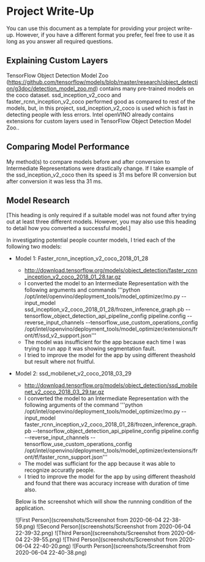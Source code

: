 # Project Write-Up

You can use this document as a template for providing your project write-up. However, if you
have a different format you prefer, feel free to use it as long as you answer all required
questions.

## Explaining Custom Layers

TensorFlow Object Detection Model Zoo (https://github.com/tensorflow/models/blob/master/research/object_detection/g3doc/detection_model_zoo.md) contains many pre-trained models on the coco dataset. 
ssd_inception_v2_coco and faster_rcnn_inception_v2_coco performed good as compared to rest of the models, 
but, in this project, ssd_inception_v2_coco is used which is fast in detecting people with less errors. 
Intel openVINO already contains extensions for custom layers used in TensorFlow Object Detection Model Zoo..

## Comparing Model Performance

My method(s) to compare models before and after conversion to Intermediate Representations
were drastically change. If I take example of the ssd_inception_v2_coco then its speed is 31 ms before IR conversion but after conversion it was less tha 31 ms.




## Model Research

[This heading is only required if a suitable model was not found after trying out at least three
different models. However, you may also use this heading to detail how you converted 
a successful model.]

In investigating potential people counter models, I tried each of the following two models:

- Model 1: Faster_rcnn_inception_v2_coco_2018_01_28
  - http://download.tensorflow.org/models/object_detection/faster_rcnn_inception_v2_coco_2018_01_28.tar.gz
  - I converted the model to an Intermediate Representation with the following arguments and commands '''python /opt/intel/openvino/deployment_tools/model_optimizer/mo.py --input_model ssd_inception_v2_coco_2018_01_28/frozen_inference_graph.pb --tensorflow_object_detection_api_pipeline_config pipeline.config --reverse_input_channels --tensorflow_use_custom_operations_config /opt/intel/openvino/deployment_tools/model_optimizer/extensions/front/tf/ssd_v2_support.json'''
  - The model was insufficient for the app because each time I was trying to run app it was showing segmentation fault.
  - I tried to improve the model for the app by using different theashold but result where not fruitful.

- Model 2: ssd_mobilenet_v2_coco_2018_03_29
  - http://download.tensorflow.org/models/object_detection/ssd_mobilenet_v2_coco_2018_03_29.tar.gz
  - I converted the model to an Intermediate Representation with the following arguments of the command '''python /opt/intel/openvino/deployment_tools/model_optimizer/mo.py --input_model faster_rcnn_inception_v2_coco_2018_01_28/frozen_inference_graph.pb --tensorflow_object_detection_api_pipeline_config pipeline.config --reverse_input_channels --tensorflow_use_custom_operations_config /opt/intel/openvino/deployment_tools/model_optimizer/extensions/front/tf/faster_rcnn_support.json'''
  - The model was sufficiant for the app because it was able to recognize accuratly people.
  - I tried to improve the model for the app by using different theashold and found that there was accuracy increase with duration of time also.
  
  Below is the screenshot which will show the runnning condition of the application.
  
  ![First Person](screenshots/Screenshot from 2020-06-04 22-38-59.png)
  ![Second Person](screenshots/Screenshot from 2020-06-04 22-39-32.png)
  ![Third Person](screenshots/Screenshot from 2020-06-04 22-39-55.png)
  ![Third Person](screenshots/Screenshot from 2020-06-04 22-40-20.png)
  ![Fourth Person](screenshots/Screenshot from 2020-06-04 22-40-38.png)



  
  
